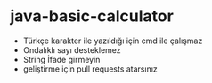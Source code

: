# java-basic-calculator
* Türkçe karakter ile yazıldığı için cmd ile çalışmaz <br/>
* Ondalıklı sayı desteklemez  <br/>
* String İfade girmeyin <br/>
* geliştirme için pull requests atarsınız <br/>
